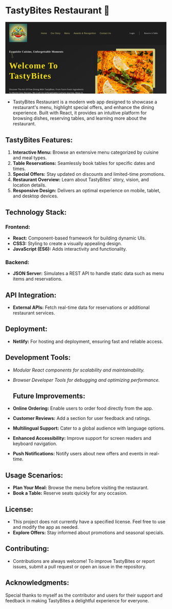 # TastyBites Restaurant 🍴

![Preview](./assets/preview.png)

- TastyBites Restaurant is a modern web app designed to showcase a restaurant's menu, highlight special offers, and enhance the dining experience. Built with React, it provides an intuitive platform for browsing dishes, reserving tables, and learning more about the restaurant.

## TastyBites Features:
1. **Interactive Menu:** Browse an extensive menu categorized by cuisine and meal types.
2. **Table Reservations:** Seamlessly book tables for specific dates and times.
3. **Special Offers:** Stay updated on discounts and limited-time promotions.
4. **Restaurant Overview:** Learn about TastyBites' story, vision, and location details.
5. **Responsive Design:** Delivers an optimal experience on mobile, tablet, and desktop devices.

## Technology Stack:
### Frontend:
- **React:** Component-based framework for building dynamic UIs.
- **CSS3:** Styling to create a visually appealing design.
- **JavaScript (ES6):** Adds interactivity and functionality.
### Backend:
- **JSON Server:** Simulates a REST API to handle static data such as menu items and reservations.

 ## API Integration:
- **External APIs:** Fetch real-time data for reservations or additional restaurant services.

 ## Deployment:
- **Netlify:** For hosting and deployment, ensuring fast and reliable access.

## Development Tools:
- *Modular React components for scalability and maintainability.*
- *Browser Developer Tools for debugging and optimizing performance.*

  ## Future Improvements:
- **Online Ordering:** Enable users to order food directly from the app.
- **Customer Reviews:** Add a section for user feedback and ratings.
- **Multilingual Support:** Cater to a global audience with language options.
- **Enhanced Accessibility:** Improve support for screen readers and keyboard navigation.
- **Push Notifications:** Notify users about new offers and events in real-time.

## Usage Scenarios:
- **Plan Your Meal:** Browse the menu before visiting the restaurant.
- **Book a Table:** Reserve seats quickly for any occasion.

## License:
- This project does not currently have a specified license. Feel free to use and modify the app as needed.
- **Explore Offers:** Stay informed about promotions and seasonal specials.

## Contributing:
- Contributions are always welcome! To improve TastyBites or report issues, submit a pull request or open an issue in the repository.

## Acknowledgments:
Special thanks to myself as the contributor and users for their support and feedback in making TastyBites a delightful experience for everyone.


